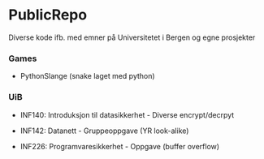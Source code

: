# PublicRepo
Diverse kode ifb. med emner på Universitetet i Bergen og egne prosjekter


### Games
  - PythonSlange (snake laget med python)


### UiB
  - INF140: Introduksjon til datasikkerhet
        - Diverse encrypt/decrpyt
      
  - INF142: Datanett
        - Gruppeoppgave (YR look-alike)
  
  - INF226: Programvaresikkerhet
        - Oppgave (buffer overflow)
